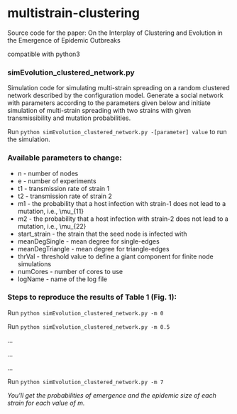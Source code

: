 # multistrain-clustering
Source code for the paper: On the Interplay of Clustering and Evolution in the Emergence of Epidemic Outbreaks

compatible with python3

### simEvolution_clustered_network.py
Simulation code for simulating multi-strain spreading on a random clustered network described by the configuration model. Generate a social network with parameters according to the parameters given below and initiate simulation of multi-strain spreading with two strains with given transmissibility and mutation probabilities.

Run `python simEvolution_clustered_network.py -[parameter] value` to run the simulation.

### Available parameters to change:
- n - number of nodes 
- e - number of experiments
- t1 - transmission rate of strain 1
- t2 - transmission rate of strain 2
- m1 - the probability that a host infection with strain-1 does not lead to a mutation, i.e., \mu_{11}
- m2 - the probability that a host infection with strain-2 does not lead to a mutation, i.e., \mu_{22}
- start_strain - the strain that the seed node is infected with
- meanDegSingle - mean degree for single-edges
- meanDegTriangle - mean degree for triangle-edges
- thrVal - threshold value to define a giant component for finite node simulations
- numCores - number of cores to use
- logName - name of the log file

### Steps to reproduce the results of Table 1 (Fig. 1):

Run `python simEvolution_clustered_network.py -m 0`

Run `python simEvolution_clustered_network.py -m 0.5`

...

...

...

Run `python simEvolution_clustered_network.py -m 7`

_You'll get the probabilities of emergence and the epidemic size of each strain for each value of m._
